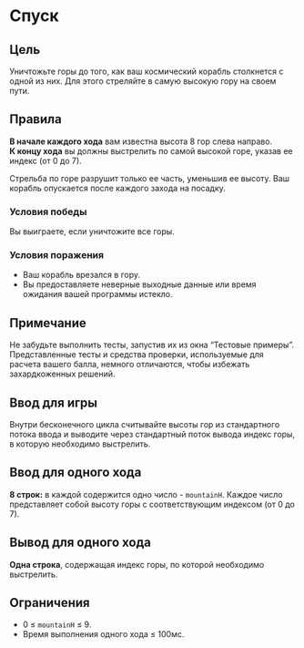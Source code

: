 # Спуск

## Цель
Уничтожьте горы до того, как ваш космический корабль столкнется с одной из них. Для этого стреляйте в самую высокую гору на своем пути.

## Правила
**В начале каждого хода** вам известна высота 8 гор слева направо.  
**К концу хода** вы должны выстрелить по самой высокой горе, указав ее индекс (от 0 до 7).  

Стрельба по горе разрушит только ее часть, уменьшив ее высоту. Ваш корабль опускается после каждого захода на посадку.

### Условия победы
Вы выиграете, если уничтожите все горы.

### Условия поражения
- Ваш корабль врезался в гору.
- Вы предоставляете неверные выходные данные или время ожидания вашей программы истекло.

## Примечание
Не забудьте выполнить тесты, запустив их из окна “Тестовые примеры”. Представленные тесты и средства проверки, используемые для расчета вашего 
балла, немного отличаются, чтобы избежать захардкоженных решений.

## Ввод для игры
Внутри бесконечного цикла считывайте высоты гор из стандартного потока ввода и выводите через стандартный поток вывода индекс горы, в которую 
необходимо выстрелить.

## Ввод для одного хода
**8 строк:** в каждой содержится одно число - `mountainH`. Каждое число представляет собой высоту горы с соответствующим индексом (от 0 до 7).

## Вывод для одного хода
**Одна строка**, содержащая индекс горы, по которой необходимо выстрелить.

## Ограничения
- 0 ≤ `mountainH` ≤ 9.
- Время выполнения одного хода ≤ 100мс.